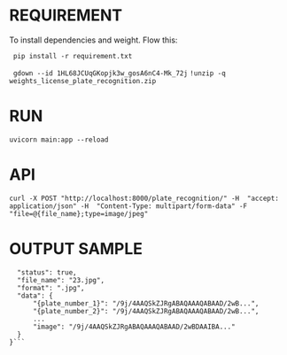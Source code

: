 # REQUIREMENT
To install dependencies and weight. Flow this:

``` pip install -r requirement.txt```

``` gdown --id 1HL68JCUqGKopjk3w_gosA6nC4-Mk_72j```
``` !unzip -q weights_license_plate_recognition.zip ```

# RUN
```uvicorn main:app --reload```
# API
```curl -X POST "http://localhost:8000/plate_recognition/" -H  "accept: application/json" -H  "Content-Type: multipart/form-data" -F "file=@{file_name};type=image/jpeg"```
# OUTPUT SAMPLE
```{
  "status": true,
  "file_name": "23.jpg",
  "format": ".jpg",
  "data": {
      "{plate_number_1}": "/9j/4AAQSkZJRgABAQAAAQABAAD/2wB...",
      "{plate_number_2}": "/9j/4AAQSkZJRgABAQAAAQABAAD/2wB...",
      ...
      "image": "/9j/4AAQSkZJRgABAQAAAQABAAD/2wBDAAIBA..."
  }
}```
